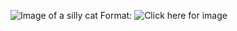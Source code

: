![Image of a silly cat](https://octodex.github.com/images/yaktocat.png)
Format: ![Click here for image](url)
